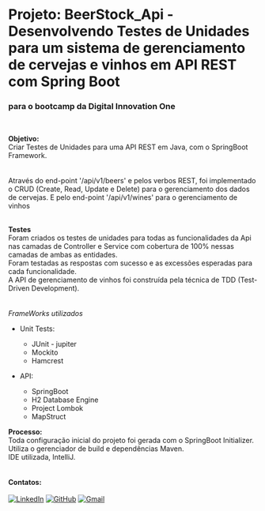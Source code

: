 # Projeto: BeerStock_Api - Desenvolvendo Testes de Unidades para um sistema de gerenciamento de cervejas e vinhos em API REST com Spring Boot
### para o bootcamp da Digital Innovation One

<br />

__Objetivo:__<br />
Criar Testes de Unidades para uma API REST em Java, com o SpringBoot Framework.<br />
<br /><br />
Através do end-point '/api/v1/beers' e pelos verbos REST, foi implementado o CRUD (Create, Read, Update e Delete)
para o gerenciamento dos dados de cervejas. E pelo end-point '/api/v1/wines' para o gerenciamento de vinhos
<br /><br />

__Testes__<br />
Foram criados os testes de unidades para todas as funcionalidades da Api nas camadas de Controller e Service com cobertura de 100% nessas camadas de ambas as entidades.<br />
Foram testadas as respostas com sucesso e as excessões esperadas para cada funcionalidade.<br />
A API de gerenciamento de vinhos foi construída pela técnica de TDD (Test-Driven Development).<br />
<br /><br />
_FrameWorks utilizados_<br />
 - Unit Tests:
    - JUnit - jupiter
    - Mockito
    - Hamcrest
      
 - API:
    - SpringBoot
    - H2 Database Engine
    - Project Lombok
    - MapStruct
    

__Processo:__<br />
Toda configuração inicial do projeto foi gerada com o SpringBoot Initializer.<br />
Utiliza o gerenciador de build e dependências Maven.<br />
IDE utilizada, IntelliJ.<br />
<br />
<br />
__Contatos:__<br />
<br />
[![LinkedIn](https://img.shields.io/badge/LinkedIn-0077B5?style=for-the-badge&logo=linkedin&logoColor=white)](https://www.linkedin.com/in/lucas-rodrigues-de-castro/)
[![GitHub](https://img.shields.io/badge/GitHub-100000?style=for-the-badge&logo=github&logoColor=white)](https://github.com/lucas-rodrigues0)
[![Gmail](https://img.shields.io/badge/Gmail-D14836?style=for-the-badge&logo=gmail&logoColor=white)](mailto:lucas.movimento@gmail.com)
